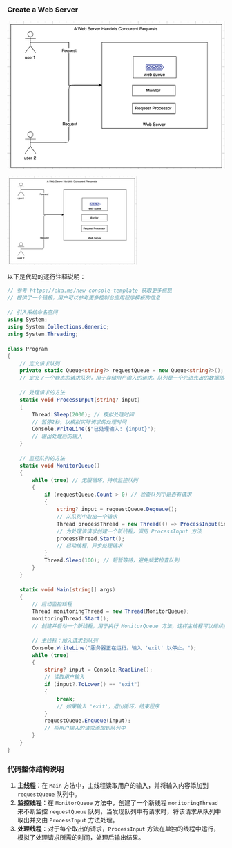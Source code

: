 ### Create a Web Server
![Description of Image](https://github.com/uwspstar/From-Zero-to-Hero/raw/main/C%23.NET/Multithreading%20%26%20Asynchronous%20Programming/web_server.png)

<img src="https://github.com/uwspstar/From-Zero-to-Hero/raw/main/C%23.NET/Multithreading%20%26%20Asynchronous%20Programming/web_server.png" alt="Description of Image" width="300"/>

以下是代码的逐行注释说明：

```csharp
// 参考 https://aka.ms/new-console-template 获取更多信息
// 提供了一个链接，用户可以参考更多控制台应用程序模板的信息

// 引入系统命名空间
using System;
using System.Collections.Generic;
using System.Threading;

class Program
{
    // 定义请求队列
    private static Queue<string?> requestQueue = new Queue<string?>(); 
    // 定义了一个静态的请求队列，用于存储用户输入的请求。队列是一个先进先出的数据结构。
    
    // 处理请求的方法
    static void ProcessInput(string? input)
    {
        Thread.Sleep(2000); // 模拟处理时间
        // 暂停2秒，以模拟实际请求的处理时间
        Console.WriteLine($"已处理输入: {input}");
        // 输出处理后的输入
    }

    // 监控队列的方法
    static void MonitorQueue()
    {
        while (true) // 无限循环，持续监控队列
        {
            if (requestQueue.Count > 0) // 检查队列中是否有请求
            {
                string? input = requestQueue.Dequeue(); 
                // 从队列中取出一个请求
                Thread processThread = new Thread(() => ProcessInput(input));
                // 为处理该请求创建一个新线程，调用 ProcessInput 方法
                processThread.Start();
                // 启动线程，异步处理请求
            }
            Thread.Sleep(100); // 短暂等待，避免频繁检查队列
        }
    }

    static void Main(string[] args)
    {
        // 启动监控线程
        Thread monitoringThread = new Thread(MonitorQueue);
        monitoringThread.Start(); 
        // 创建并启动一个新线程，用于执行 MonitorQueue 方法，这样主线程可以继续执行其他任务

        // 主线程：加入请求到队列
        Console.WriteLine("服务器正在运行。输入 'exit' 以停止。");
        while (true)
        {
            string? input = Console.ReadLine(); 
            // 读取用户输入
            if (input?.ToLower() == "exit") 
            {
                break; 
                // 如果输入 'exit'，退出循环，结束程序
            }
            requestQueue.Enqueue(input); 
            // 将用户输入的请求添加到队列中
        }
    }
}
```

### 代码整体结构说明

1. **主线程**：在 `Main` 方法中，主线程读取用户的输入，并将输入内容添加到 `requestQueue` 队列中。
2. **监控线程**：在 `MonitorQueue` 方法中，创建了一个新线程 `monitoringThread` 来不断监控 `requestQueue` 队列，当发现队列中有请求时，将该请求从队列中取出并交由 `ProcessInput` 方法处理。
3. **处理线程**：对于每个取出的请求，`ProcessInput` 方法在单独的线程中运行，模拟了处理请求所需的时间，处理后输出结果。
